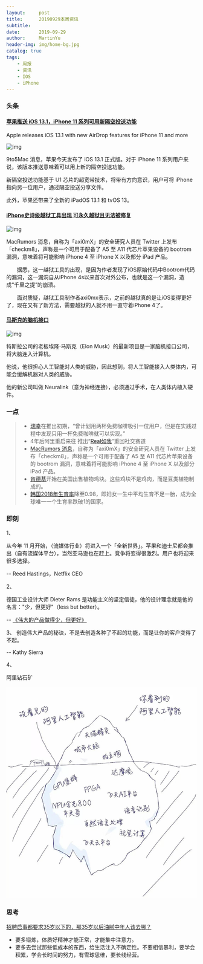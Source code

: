 ```yaml
---
layout:     post
title:      20190929本周资讯
subtitle:   
date:       2019-09-29
author:     MartinYu
header-img: img/home-bg.jpg
catalog: true
tags:
    - 周报
    - 资讯
    - IOS
    - iPhone
---
```


### 头条

#### [苹果推送 iOS 13.1，iPhone 11 系列可用新隔空投送功能](https://9to5mac.com/2019/09/24/best-ios-13-1-features/)

Apple releases iOS 13.1 with new AirDrop features for iPhone 11 and more

![img](https://9to5mac.com/wp-content/uploads/sites/6/2019/09/Screen-Shot-2019-09-24-at-10.32.22-AM.jpeg?quality=82&strip=all&w=1600)

9to5Mac 消息，苹果今天发布了 iOS 13.1 正式版。对于 iPhone 11 系列用户来说，该版本推送意味着可以用上新的隔空投送功能。

新隔空投送功能基于 U1 芯片的超宽带技术，将带有方向意识，用户可将 iPhone 指向另一位用户，通过隔空投送分享文件。

此外，苹果还带来了全新的 iPadOS 13.1 和 tvOS 13。

#### [iPhone史诗级越狱工具出现 可永久越狱且无法被修复](https://www.macrumors.com/2019/09/27/checkm8-bootrom-exploit-iphones-ipads/)

![img](https://cdn.macrumors.com/article-new/2018/01/trio-iphones-ios.jpg)

MacRumors 消息，自称为「axi0mX」的安全研究人员在 Twitter 上发布「checkm8」，声称是一个可用于配备了 A5 至 A11 代芯片苹果设备的 bootrom 漏洞，意味着将可能影响 iPhone 4 至 iPhone X 以及部分 iPad 产品。

　　据悉，这一越狱工具的出现，是因为作者发现了iOS原始代码中Bootrom代码的漏洞，这一漏洞自从iPhone 4s以来首次对外公布，也就是这一个漏洞，造成“千里之提”的崩溃。

　　面对质疑，越狱工具制作者axi0mx表示，之前的越狱真的是让iOS变得更好了，现在又有了新方法，需要越狱的人就不用一直守着iPhone 4了。



#### [马斯克的脑机接口](https://arstechnica.com/science/2019/08/elon-musks-neuralink-both-an-evolution-and-a-plan-for-radical-change/)

![img](https://www.wangbase.com/blogimg/asset/201908/bg2019081405.jpg)

特斯拉公司的老板埃隆·马斯克（Elon Musk）的最新项目是一家脑机接口公司，将大脑连入计算机。

他说，他很担心人工智能对人类的威胁，因此想到，将人工智能接入人类体内，可能会缓解机器对人类的威胁。

他的新公司叫做 Neuralink（意为神经连接），必须通过手术，在人类体内植入硬件。



### 一点

> - [瑞幸](https://finance.sina.com.cn/chanjing/gsnews/2019-09-24/doc-iicezzrq8130697.shtml)在推出初期，“曾计划用两杯免费咖啡吸引一位用户，但是在实践过程中发现只用一杯免费咖啡就可以实现。”
> - 4年后阿里重启来往 推出“[Real如我](https://mp.weixin.qq.com/s/7Dw8hhhc1r3VMKBgj-CUJg)”重回社交赛道
> - [MacRumors 消息](https://www.macrumors.com/2019/09/27/checkm8-bootrom-exploit-iphones-ipads/)，自称为「axi0mX」的安全研究人员在 Twitter 上发布「checkm8」，声称是一个可用于配备了 A5 至 A11 代芯片苹果设备的 bootrom 漏洞，意味着将可能影响 iPhone 4 至 iPhone X 以及部分 iPad 产品。
> - [肯德基](https://www.technologyreview.com/f/614226/kfc-is-testing-plant-based-chicken-nuggets-today-but-just-in-one-restaurant-for-now/)开始在美国出售植物鸡块。这些鸡块不是鸡肉，而是豆类植物制成的。
> - [韩国2018年生育率](https://finance.sina.com.cn/stock/usstock/c/2019-09-01/doc-iicezueu2542877.shtml)降至0.98，即妇女一生中平均生育不足一胎，成为全球唯一一个生育率跌破1的国家。



### 即刻

1、

从今年 11 月开始，（流媒体行业）将进入一个「全新世界」。苹果和迪士尼都会推出（自有流媒体平台），当然亚马逊也在赶上。竞争将变得很激烈。用户也将迎来很多选择。

-- Reed Hastings，Netflix CEO

2、

德国工业设计大师 Dieter Rams 是功能主义的坚定信徒，他的设计理念就是他的名言："少，但更好"（less but better）。

-- [《伟大的产品做得少，但更好》](https://uxdesign.cc/great-products-do-less-things-but-better-5dde0ee3fc76)

3、
创造伟大产品的秘诀，不是去创造各种了不起的功能，而是让你的客户变得了不起。

-- Kathy Sierra

4、

阿里钻石矿

![阿里钻石矿](img/post-阿里钻石矿.jpg)





### 思考

[招聘启事都要求35岁以下的，那35岁以后油腻中年人该去哪？](https://mp.weixin.qq.com/s/AXmXQye9_puIFVn_okTEPw)

- 要多锻炼，体质好精神才能正常，才能集中注意力。
- 要多去尝试那些低成本的东西，给生活注入不确定性。不要相信暴利，要学会积累，学会长时间的努力，有雪球思维，要长线经营。